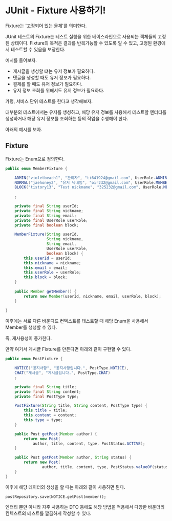 # JUnit - Fixture 사용하기!

Fixture는 '고정되어 있는 물체'를 의미한다.

JUnit 테스트의 Fixture는 테스트 실행을 위한 베이스라인으로 사용되는 객체들의 고정된 상태이다.
Fixture의 목적은 결과를 반복가능할 수 있도록 알 수 있고, 고정된 환경에서 테스트할 수 있음을 보장한다.

예시를 들어보자.

- 게시글을 생성할 떄는 유저 정보가 필요하다.
- 댓글을 생성할 때도 유저 정보가 필요하다.
- 결제를 할 때도 유저 정보가 필요하다.
- 유저 정보 조회를 위해서도 유저 정보가 필요하다.

가령, 서비스 단위 테스트를 한다고 생각해보자.

대부분의 테스트에서는 유저를 생성하고, 해당 유저 정보를 사용해서 테스트할 엔터티를 생성하거나 해당 유저 정보를 조회하는 등의 작업을 수행해야 한다.

아래의 예시를 보자.

## Fixture
Fixture는 Enum으로 정의한다.
```java
public enum MemberFixture {

    ADMIN("violetbeach1", "관리자", "ti641924@gmail.com", UserRole.ADMIN, false),
    NORMAL("jaehoney2", "유저 닉네임", "oir232@gmail.com", UserRole.MEMBER, false),
    BLOCK("tistory13", "Test nickname", "325232@gmail.com", UserRole.MEMBER, true),
    
    ;

    private final String userId;
    private final String nickname;
    private final String email;
    private final UserRole userRole;
    private final boolean block;

    MemberFixture(String userId,
                  String nickname,
                  String email,
                  UserRole userRole,
                  boolean block) {
        this.userId = userId;
        this.nickname = nickname;
        this.email = email;
        this.userRole = userRole;
        this.block = block;
    }
    
    public Member getMember() {
        return new Member(userId, nickname, email, userRole, block);
    }
    
}
```
이후에는 서로 다른 바운디드 컨텍스트를 테스트할 때 해당 Enum을 사용해서 Member를 생성할 수 있다.

즉, 재사용성이 증가한다.

만약 여기서 게시글 Fixture를 만든다면 아래와 같이 구현할 수 있다.

```java
public enum PostFixture {

    NOTICE("공지사항", "공지사항입니다.", PostType.NOTICE),
    CHAT("게시글", "게시글입니다.", PostType.CHAT)
    ;

    private final String title;
    private final String content;
    private final PostType type;

    PostFixture(String title, String content, PostType type) {
        this.title = title;
        this.content = content;
        this.type = type;
    }

    public Post getPost(Member author) {
        return new Post(
            author, title, content, type, PostStatus.ACTIVE);
    }

    public Post getPost(Member author, String status) {
        return new Post(
                author, title, content, type, PostStatus.valueOf(status));
    }
}
```
이후에 해당 데이터의 생성을 할 때는 아래와 같이 사용하면 된다.

`postRepository.save(NOTICE.getPost(member));`

엔터티 뿐만 아니라 자주 사용하는 DTO 등에도 해당 방법을 적용해서 다양한 바운더리 컨텍스트의 테스트를 깔끔하게 작성할 수 있다. 